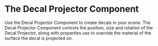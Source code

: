 # The Decal Projector Component

Use the Decal Projector Component to create decals in your scene. The Decal Projector Component controls the position, size and rotation of the Decal Projector, along with properties use to override the material of the surface the decal is projected on. 